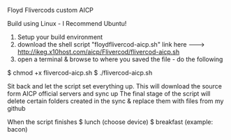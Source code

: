 Floyd Flivercods custom AICP

Build using Linux - I Recommend Ubuntu!

1) Setup your build environment
2) download the shell script "floydflivercod-aicp.sh"
link here ---> http://ikeg.x10host.com/aicp/Flivercod/flivercod-aicp.sh
3) open a terminal & browse to where you saved the file - do the following

$ chmod +x flivercod-aicp.sh
$ ./flivercod-aicp.sh

Sit back and let the script set everything up. This will download the source form AICP official servers and sync up
The final stage of the script will delete certain folders created in the sync & replace them with files from my github

When the script finishes
$ lunch (choose device)
$ breakfast (example: bacon)
